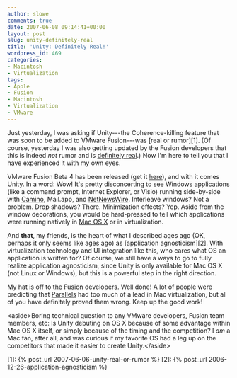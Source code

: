 ```yaml
---
author: slowe
comments: true
date: 2007-06-08 09:14:41+00:00
layout: post
slug: unity-definitely-real
title: 'Unity: Definitely Real!'
wordpress_id: 469
categories:
- Macintosh
- Virtualization
tags:
- Apple
- Fusion
- Macintosh
- Virtualization
- VMware
---
```


Just yesterday, I was asking if Unity---the Coherence-killing feature that was soon to be added to VMware Fusion---was [real or rumor][1]. (Of course, yesterday I was also getting updated by the Fusion developers that this is indeed _not_ rumor and is [definitely real](http://compfusion.blogspot.com/2007/06/leapfrogged.html).) Now I'm here to tell you that I have experienced it with my own eyes.

VMware Fusion Beta 4 has been released (get it [here](http://www.vmware.com/mac/)), and with it comes Unity. In a word: Wow! It's pretty disconcerting to see Windows applications (like a command prompt, Internet Explorer, or Visio) running side-by-side with [Camino](http://www.caminobrowser.org/), Mail.app, and [NetNewsWire](http://www.newsgator.com/Individuals/NetNewsWire/). Interleave windows? Not a problem. Drop shadows? There. Minimization effects? Yep. Aside from the window decorations, you would be hard-pressed to tell which applications were running natively in [Mac OS X](http://www.apple.com/macosx/) or in virtualization.

And **that**, my friends, is the heart of what I described ages ago (OK, perhaps it only seems like ages ago) as [application agnosticism][2]. With virtualization technology and UI integration like this, who cares what OS an application is written for? Of course, we still have a ways to go to fully realize application agnosticism, since Unity is only available for Mac OS X (not Linux or Windows), but this is a powerful step in the right direction.

My hat is off to the Fusion developers. Well done! A lot of people were predicting that [Parallels](http://www.parallels.com/) had too much of a lead in Mac virtualization, but all of you have definitely proved them wrong. Keep up the good work!

&lt;aside&gt;Boring technical question to any VMware developers, Fusion team members, etc: Is Unity debuting on OS X because of some advantage within Mac OS X itself, or simply because of the timing and the competition? I _am_ a Mac fan, after all, and was curious if my favorite OS had a leg up on the competitors that made it easier to create Unity.&lt;/aside&gt;

[1]: {% post_url 2007-06-06-unity-real-or-rumor %}
[2]: {% post_url 2006-12-26-application-agnosticism %}
